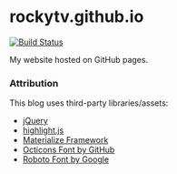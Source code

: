 # rockytv.github.io
[![Build Status](https://travis-ci.org/RockyTV/rockytv.github.io.svg?branch=master)](https://travis-ci.org/RockyTV/rockytv.github.io)

My website hosted on GitHub pages.

### Attribution

This blog uses third-party libraries/assets:
- [jQuery](https://jquery.com/)
- [highlight.js](https://highlightjs.org/)
- [Materialize Framework](http://materializecss.com)
- [Octicons Font by GitHub](https://octicons.github.com/)
- [Roboto Font by Google](https://www.google.com/fonts/specimen/Roboto)